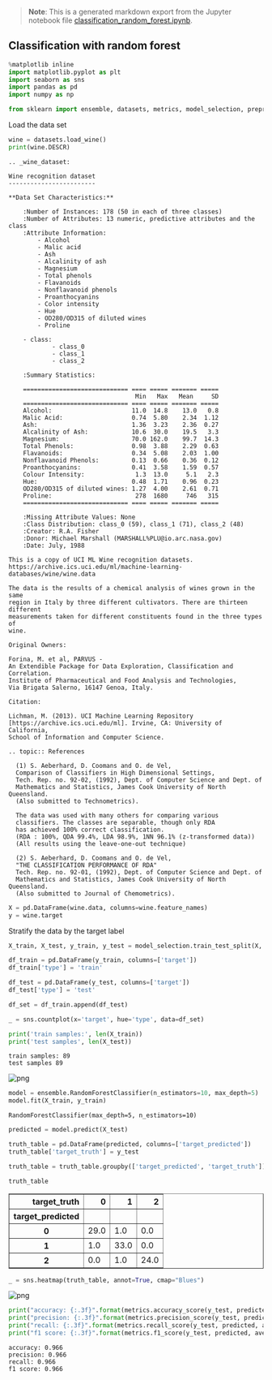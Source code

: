 > **Note**: This is a generated markdown export from the Jupyter notebook file [classification_random_forest.ipynb](classification_random_forest.ipynb).

## Classification with random forest

```python
%matplotlib inline
import matplotlib.pyplot as plt
import seaborn as sns
import pandas as pd
import numpy as np

from sklearn import ensemble, datasets, metrics, model_selection, preprocessing, pipeline
```

Load the data set

```python
wine = datasets.load_wine()
print(wine.DESCR)
```

    .. _wine_dataset:

    Wine recognition dataset
    ------------------------

    **Data Set Characteristics:**

        :Number of Instances: 178 (50 in each of three classes)
        :Number of Attributes: 13 numeric, predictive attributes and the class
        :Attribute Information:
     		- Alcohol
     		- Malic acid
     		- Ash
    		- Alcalinity of ash
     		- Magnesium
    		- Total phenols
     		- Flavanoids
     		- Nonflavanoid phenols
     		- Proanthocyanins
    		- Color intensity
     		- Hue
     		- OD280/OD315 of diluted wines
     		- Proline

        - class:
                - class_0
                - class_1
                - class_2

        :Summary Statistics:

        ============================= ==== ===== ======= =====
                                       Min   Max   Mean     SD
        ============================= ==== ===== ======= =====
        Alcohol:                      11.0  14.8    13.0   0.8
        Malic Acid:                   0.74  5.80    2.34  1.12
        Ash:                          1.36  3.23    2.36  0.27
        Alcalinity of Ash:            10.6  30.0    19.5   3.3
        Magnesium:                    70.0 162.0    99.7  14.3
        Total Phenols:                0.98  3.88    2.29  0.63
        Flavanoids:                   0.34  5.08    2.03  1.00
        Nonflavanoid Phenols:         0.13  0.66    0.36  0.12
        Proanthocyanins:              0.41  3.58    1.59  0.57
        Colour Intensity:              1.3  13.0     5.1   2.3
        Hue:                          0.48  1.71    0.96  0.23
        OD280/OD315 of diluted wines: 1.27  4.00    2.61  0.71
        Proline:                       278  1680     746   315
        ============================= ==== ===== ======= =====

        :Missing Attribute Values: None
        :Class Distribution: class_0 (59), class_1 (71), class_2 (48)
        :Creator: R.A. Fisher
        :Donor: Michael Marshall (MARSHALL%PLU@io.arc.nasa.gov)
        :Date: July, 1988

    This is a copy of UCI ML Wine recognition datasets.
    https://archive.ics.uci.edu/ml/machine-learning-databases/wine/wine.data

    The data is the results of a chemical analysis of wines grown in the same
    region in Italy by three different cultivators. There are thirteen different
    measurements taken for different constituents found in the three types of
    wine.

    Original Owners:

    Forina, M. et al, PARVUS -
    An Extendible Package for Data Exploration, Classification and Correlation.
    Institute of Pharmaceutical and Food Analysis and Technologies,
    Via Brigata Salerno, 16147 Genoa, Italy.

    Citation:

    Lichman, M. (2013). UCI Machine Learning Repository
    [https://archive.ics.uci.edu/ml]. Irvine, CA: University of California,
    School of Information and Computer Science.

    .. topic:: References

      (1) S. Aeberhard, D. Coomans and O. de Vel,
      Comparison of Classifiers in High Dimensional Settings,
      Tech. Rep. no. 92-02, (1992), Dept. of Computer Science and Dept. of
      Mathematics and Statistics, James Cook University of North Queensland.
      (Also submitted to Technometrics).

      The data was used with many others for comparing various
      classifiers. The classes are separable, though only RDA
      has achieved 100% correct classification.
      (RDA : 100%, QDA 99.4%, LDA 98.9%, 1NN 96.1% (z-transformed data))
      (All results using the leave-one-out technique)

      (2) S. Aeberhard, D. Coomans and O. de Vel,
      "THE CLASSIFICATION PERFORMANCE OF RDA"
      Tech. Rep. no. 92-01, (1992), Dept. of Computer Science and Dept. of
      Mathematics and Statistics, James Cook University of North Queensland.
      (Also submitted to Journal of Chemometrics).

```python
X = pd.DataFrame(wine.data, columns=wine.feature_names)
y = wine.target
```

Stratify the data by the target label

```python
X_train, X_test, y_train, y_test = model_selection.train_test_split(X, y, train_size=0.5, stratify=y)

df_train = pd.DataFrame(y_train, columns=['target'])
df_train['type'] = 'train'

df_test = pd.DataFrame(y_test, columns=['target'])
df_test['type'] = 'test'

df_set = df_train.append(df_test)

_ = sns.countplot(x='target', hue='type', data=df_set)

print('train samples:', len(X_train))
print('test samples', len(X_test))
```

    train samples: 89
    test samples 89

![png](classification_random_forest_files/classification_random_forest_6_1.png)

```python
model = ensemble.RandomForestClassifier(n_estimators=10, max_depth=5)
model.fit(X_train, y_train)
```

    RandomForestClassifier(max_depth=5, n_estimators=10)

```python
predicted = model.predict(X_test)

truth_table = pd.DataFrame(predicted, columns=['target_predicted'])
truth_table['target_truth'] = y_test

truth_table = truth_table.groupby(['target_predicted', 'target_truth']).size().unstack().fillna(0)

truth_table
```

<div>
<table border="1" class="dataframe">
  <thead>
    <tr style="text-align: right;">
      <th>target_truth</th>
      <th>0</th>
      <th>1</th>
      <th>2</th>
    </tr>
    <tr>
      <th>target_predicted</th>
      <th></th>
      <th></th>
      <th></th>
    </tr>
  </thead>
  <tbody>
    <tr>
      <th>0</th>
      <td>29.0</td>
      <td>1.0</td>
      <td>0.0</td>
    </tr>
    <tr>
      <th>1</th>
      <td>1.0</td>
      <td>33.0</td>
      <td>0.0</td>
    </tr>
    <tr>
      <th>2</th>
      <td>0.0</td>
      <td>1.0</td>
      <td>24.0</td>
    </tr>
  </tbody>
</table>
</div>

```python
_ = sns.heatmap(truth_table, annot=True, cmap="Blues")
```

![png](classification_random_forest_files/classification_random_forest_9_0.png)

```python
print("accuracy: {:.3f}".format(metrics.accuracy_score(y_test, predicted)))
print("precision: {:.3f}".format(metrics.precision_score(y_test, predicted, average='weighted')))
print("recall: {:.3f}".format(metrics.recall_score(y_test, predicted, average='weighted')))
print("f1 score: {:.3f}".format(metrics.f1_score(y_test, predicted, average='weighted')))
```

    accuracy: 0.966
    precision: 0.966
    recall: 0.966
    f1 score: 0.966
